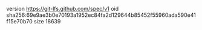 version https://git-lfs.github.com/spec/v1
oid sha256:69e9ae3b0e70193a1952ec84fa2d129644b85452f55960ada590e41f15e70b70
size 18639
